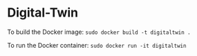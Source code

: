 # Digital-Twin

To build the Docker image: `sudo docker build -t digitaltwin .`

To run the Docker container: `sudo docker run -it digitaltwin`
